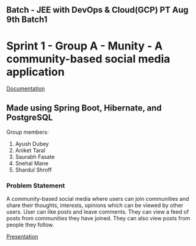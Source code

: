 ## Batch - JEE with DevOps & Cloud(GCP) PT Aug 9th Batch1
# Sprint 1 - Group A - **Munity** - A community-based social media application
[Documentation](https://capgemini-my.sharepoint.com/:b:/p/snehal-shahaji_mane/Ea0xg1dsV1NOmhFIVQSgTXIBrJj30WTD9g70wBclH2PEHg?e=n0kmaz)

## Made using Spring Boot, Hibernate, and PostgreSQL

Group members:
1. Ayush Dubey
2. Aniket Taral
3. Saurabh Fasate
4. Snehal Mane
5. Shardul Shroff

### Problem Statement
A community-based social media where users can join communities and share their thoughts, interests, opinions which can be viewed by other users. User can like posts and leave comments. They can view a feed of posts from communities they have joined. They can also view posts from people they follow.

[Presentation](https://capgemini-my.sharepoint.com/:p:/p/snehal-shahaji_mane/ESjTAD81qldMh36z0aixzosBV_bY3rbtGB8fTwmxoJj5Dg?e=5GL6b3)
